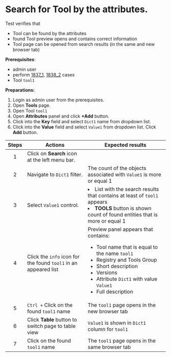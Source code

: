 # Search for Tool by the attributes.

Test verifies that
- Tool can be found by the attributes
- found Tool preview opens and contains correct information
- Tool page can be opened from search results (in the same and new browser tab)

**Prerequisites**:
- admin user
- perform [1837_1](1837_1.md), [1838_2](1838_2.md) cases
- Tool `tool1`

**Preparations:**

1. Login as admin user from the prerequisites.
2. Open **Tools** page.
3. Open Tool `tool1`
4. Open **Attributes** panel and click **+Add** button.
5. Click into the **Key** field and select `Dict1` name from dropdown list.
6. Click into the **Value** field and select `Value1` from dropdown list. Click **Add** button.

| Steps | Actions | Expected results |
| :---: | --- | --- |
| 1 | Click on **Search** icon at the left menu bar. | |
| 2 | Navigate to `Dict1` filter. | The count of the objects associated with `Value1` is more or equal 1 |
| 3 | Select `Value1` control. | <li>List with the search results that contains at least of `tool1` appears</li><li>**TOOLS** button is shown count of found entities that is more or equal 1 |
| 4 | Click the `info` icon for the found `tool1` in an appeared list | Preview panel appears that contains:<ul><li>Tool name that is equal to the name `tool1`</li><li>Registry and Tools Group</li><li>Short description</li><li>Versions</li><li>Attribute `Dict1` with value `Value1`</li><li>Full description |
| 5 | `Ctrl +` Click on the found `tool1` name | The `tool1` page opens in the new browser tab |
| 6 | Click **Table** button to switch page to table view | `Value1` is shown in `Dict1` column for `tool1` |
| 7 | Click on the found `tool1` name | The `tool1` page opens in the same browser tab |